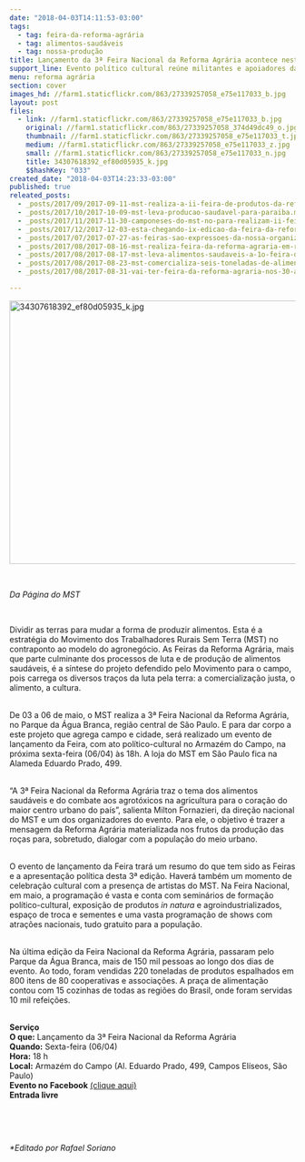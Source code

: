 ```yaml
---
date: "2018-04-03T14:11:53-03:00"
tags:
  - tag: feira-da-reforma-agrária
  - tag: alimentos-saudáveis
  - tag: nossa-produção
title: Lançamento da 3ª Feira Nacional da Reforma Agrária acontece nesta sexta-feira
support_line: Evento político cultural reúne militantes e apoiadores da Reforma Agrária em São Paulo.
menu: reforma agrária
section: cover
images_hd: //farm1.staticflickr.com/863/27339257058_e75e117033_b.jpg
layout: post
files:
  - link: //farm1.staticflickr.com/863/27339257058_e75e117033_b.jpg
    original: //farm1.staticflickr.com/863/27339257058_374d49dc49_o.jpg
    thumbnail: //farm1.staticflickr.com/863/27339257058_e75e117033_t.jpg
    medium: //farm1.staticflickr.com/863/27339257058_e75e117033_z.jpg
    small: //farm1.staticflickr.com/863/27339257058_e75e117033_n.jpg
    title: 34307618392_ef80d05935_k.jpg
    $$hashKey: "033"
created_date: "2018-04-03T14:23:33-03:00"
published: true
releated_posts:
  - _posts/2017/09/2017-09-11-mst-realiza-a-ii-feira-de-produtos-da-reforma-agraria-do-espirito-santo.md
  - _posts/2017/10/2017-10-09-mst-leva-producao-saudavel-para-paraiba.md
  - _posts/2017/11/2017-11-30-camponeses-do-mst-no-para-realizam-ii-feira-da-reforma-agraria.md
  - _posts/2017/12/2017-12-03-esta-chegando-ix-edicao-da-feira-da-reforma-agraria-patrimonio-da-cidade-do-rio-de-janeiro.md
  - _posts/2017/07/2017-07-27-as-feiras-sao-expressoes-da-nossa-organizacao-e-resistencia-afirma-dirigente-sem-terra.md
  - _posts/2017/08/2017-08-16-mst-realiza-feira-da-reforma-agraria-em-ribeirao-preto-sao-paulo.md
  - _posts/2017/08/2017-08-17-mst-leva-alimentos-saudaveis-a-1o-feira-da-agricultura-familiar-de-itaberaba.md
  - _posts/2017/08/2017-08-23-mst-comercializa-seis-toneladas-de-alimentos-em-itaberaba-na-chapada-diamantina.md
  - _posts/2017/08/2017-08-31-vai-ter-feira-da-reforma-agraria-nos-30-anos-do-mst-na-bahia.md

---
```

<p><img alt="34307618392_ef80d05935_k.jpg" height="463" src="//farm1.staticflickr.com/863/27339257058_e75e117033_b.jpg" width="700" /></p>

<p>&nbsp;</p>

<p><em>Da P&aacute;gina do MST</em></p>

<p>&nbsp;</p>

<p>Dividir as terras para mudar a forma de produzir alimentos. Esta &eacute; a estrat&eacute;gia do Movimento dos Trabalhadores Rurais Sem Terra (MST) no contraponto ao modelo do agroneg&oacute;cio. As Feiras da Reforma Agr&aacute;ria, mais que parte culminante dos processos de luta e de produ&ccedil;&atilde;o de alimentos saud&aacute;veis, &eacute; a s&iacute;ntese do projeto defendido pelo Movimento para o campo, pois carrega os diversos tra&ccedil;os da luta pela terra: a comercializa&ccedil;&atilde;o justa, o alimento, a cultura.</p>

<p><br />
De 03 a 06 de maio, o MST realiza a 3&ordf; Feira Nacional da Reforma Agr&aacute;ria, no Parque da &Aacute;gua Branca, regi&atilde;o central de S&atilde;o Paulo. E para dar corpo a este projeto que agrega campo e cidade, ser&aacute; realizado um evento de lan&ccedil;amento da Feira, com ato pol&iacute;tico-cultural no Armaz&eacute;m do Campo, na pr&oacute;xima sexta-feira (06/04) &agrave;s 18h. A loja do MST em S&atilde;o Paulo fica na Alameda Eduardo Prado, 499.</p>

<p><br />
&ldquo;A 3&ordf; Feira Nacional da Reforma Agr&aacute;ria traz o tema dos alimentos saud&aacute;veis e do combate aos agrot&oacute;xicos na agricultura para o cora&ccedil;&atilde;o do maior centro urbano do pa&iacute;s&rdquo;, salienta Milton Fornazieri, da dire&ccedil;&atilde;o nacional do MST e um dos organizadores do evento. Para ele, o objetivo &eacute; trazer a mensagem da Reforma Agr&aacute;ria materializada nos frutos da produ&ccedil;&atilde;o das ro&ccedil;as para, sobretudo, dialogar com a popula&ccedil;&atilde;o do meio urbano.</p>

<p><br />
O evento de lan&ccedil;amento da Feira trar&aacute; um resumo do que tem sido as Feiras e a apresenta&ccedil;&atilde;o pol&iacute;tica desta 3&ordf; edi&ccedil;&atilde;o. Haver&aacute; tamb&eacute;m um momento de celebra&ccedil;&atilde;o cultural com a presen&ccedil;a de artistas do MST. Na Feira Nacional, em maio, a programa&ccedil;&atilde;o &eacute; vasta e conta com semin&aacute;rios de forma&ccedil;&atilde;o pol&iacute;tico-cultural, exposi&ccedil;&atilde;o de produtos <em>in natura</em> e agroindustrializados, espa&ccedil;o de troca e sementes e uma vasta programa&ccedil;&atilde;o de shows com atra&ccedil;&otilde;es nacionais, tudo gratuito para a popula&ccedil;&atilde;o.</p>

<p><br />
Na &uacute;ltima edi&ccedil;&atilde;o da Feira Nacional da Reforma Agr&aacute;ria, passaram pelo Parque da &Aacute;gua Branca, mais de 150 mil pessoas ao longo dos dias de evento. Ao todo, foram vendidas 220 toneladas de produtos espalhados em 800 itens de 80 cooperativas e associa&ccedil;&otilde;es. A pra&ccedil;a de alimenta&ccedil;&atilde;o contou com 15 cozinhas de todas as regi&otilde;es do Brasil, onde foram servidas 10 mil refei&ccedil;&otilde;es.</p>

<p><br />
<strong>Servi&ccedil;o</strong><br />
<strong>O que:</strong> Lan&ccedil;amento da 3&ordf; Feira Nacional da Reforma Agr&aacute;ria<br />
<strong>Quando:</strong> Sexta-feira (06/04)<br />
<strong>Hora:</strong> 18 h<br />
<strong>Local:</strong> Armaz&eacute;m do Campo (Al. Eduardo Prado, 499, Campos El&iacute;seos, S&atilde;o Paulo)<br />
<strong>Evento no Facebook</strong> <a href="https://bit.ly/2GFSnfy">(clique aqui) </a><br />
<strong>Entrada livre</strong></p>

<p>&nbsp;</p>

<p>&nbsp;</p>

<p><em>*Editado por Rafael Soriano</em></p>

